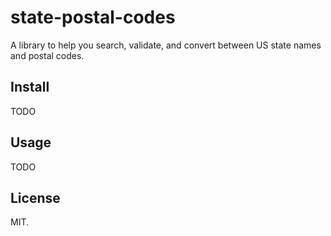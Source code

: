 # state-postal-codes

A library to help you search, validate, and convert between US state names and postal codes.

## Install

TODO

## Usage

TODO

## License

MIT.